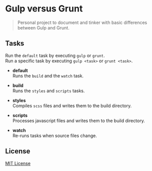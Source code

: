 # Gulp versus Grunt

> Personal project to document and tinker with basic differences between Gulp and Grunt.

## Tasks

Run the `default` task by executing `gulp` or `grunt`.  
Run a specific task by executing `gulp <task>` or `grunt <task>`.

- **default**  
  Runs the `build` and the `watch` task.

- **build**  
  Runs the `styles` and `scripts` tasks.

- **styles**  
  Compiles `scss` files and writes them to the build directory.

- **scripts**  
  Processes javascript files and writes them to the build directory.

- **watch**  
  Re-runs tasks when source files change.

## License
[MIT License][license]

[license]: http://opensource.org/licenses/MIT
